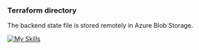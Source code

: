### Terraform directory
The backend state file is stored remotely in Azure Blob Storage.


[![My Skills](https://skillicons.dev/icons?i=terraform,azure,git&perline=4)](https://skillicons.dev)